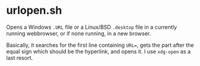 # urlopen.sh

Opens a Windows `.URL` file or a Linux/BSD `.desktop` file in a currently running webbrowser, or if none running, in a new browser.

Basically, it searches for the first line containing `URL=`, gets the part after the equal sign which should be the hyperlink, and opens it. I use `xdg-open` as a last resort.

